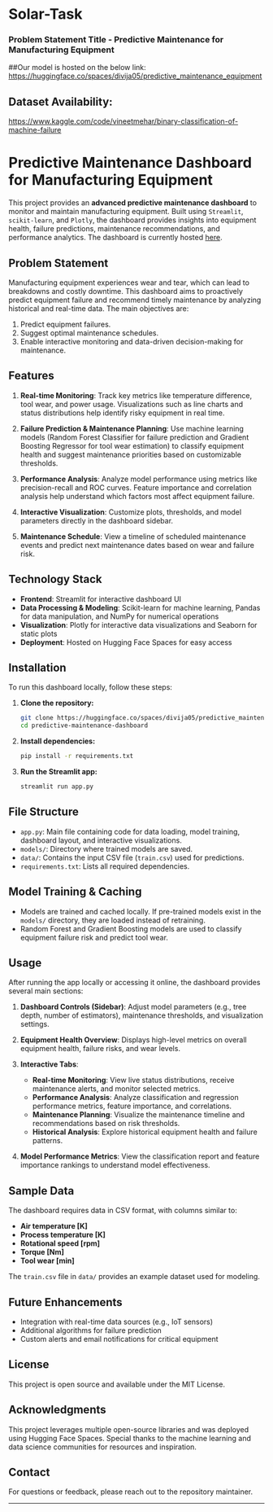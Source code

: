 # Solar-Task
### Problem Statement Title - Predictive Maintenance for Manufacturing Equipment
##Our model is hosted on the below link: 
https://huggingface.co/spaces/divija05/predictive_maintenance_equipment

## Dataset Availability:
https://www.kaggle.com/code/vineetmehar/binary-classification-of-machine-failure





# Predictive Maintenance Dashboard for Manufacturing Equipment

This project provides an **advanced predictive maintenance dashboard** to monitor and maintain manufacturing equipment. Built using `Streamlit`, `scikit-learn`, and `Plotly`, the dashboard provides insights into equipment health, failure predictions, maintenance recommendations, and performance analytics. The dashboard is currently hosted [here](https://huggingface.co/spaces/divija05/predictive_maintenance_equipment).

## Problem Statement

Manufacturing equipment experiences wear and tear, which can lead to breakdowns and costly downtime. This dashboard aims to proactively predict equipment failure and recommend timely maintenance by analyzing historical and real-time data. The main objectives are:
1. Predict equipment failures.
2. Suggest optimal maintenance schedules.
3. Enable interactive monitoring and data-driven decision-making for maintenance.

## Features

1. **Real-time Monitoring**: Track key metrics like temperature difference, tool wear, and power usage. Visualizations such as line charts and status distributions help identify risky equipment in real time.

2. **Failure Prediction & Maintenance Planning**: Use machine learning models (Random Forest Classifier for failure prediction and Gradient Boosting Regressor for tool wear estimation) to classify equipment health and suggest maintenance priorities based on customizable thresholds.

3. **Performance Analysis**: Analyze model performance using metrics like precision-recall and ROC curves. Feature importance and correlation analysis help understand which factors most affect equipment failure.

4. **Interactive Visualization**: Customize plots, thresholds, and model parameters directly in the dashboard sidebar.

5. **Maintenance Schedule**: View a timeline of scheduled maintenance events and predict next maintenance dates based on wear and failure risk.

## Technology Stack

- **Frontend**: Streamlit for interactive dashboard UI
- **Data Processing & Modeling**: Scikit-learn for machine learning, Pandas for data manipulation, and NumPy for numerical operations
- **Visualization**: Plotly for interactive data visualizations and Seaborn for static plots
- **Deployment**: Hosted on Hugging Face Spaces for easy access

## Installation

To run this dashboard locally, follow these steps:

1. **Clone the repository:**
   ```bash
   git clone https://huggingface.co/spaces/divija05/predictive_maintenance_equipment
   cd predictive-maintenance-dashboard
   ```

2. **Install dependencies:**
   ```bash
   pip install -r requirements.txt
   ```

3. **Run the Streamlit app:**
   ```bash
   streamlit run app.py
   ```

## File Structure

- `app.py`: Main file containing code for data loading, model training, dashboard layout, and interactive visualizations.
- `models/`: Directory where trained models are saved.
- `data/`: Contains the input CSV file (`train.csv`) used for predictions.
- `requirements.txt`: Lists all required dependencies.
  
## Model Training & Caching

- Models are trained and cached locally. If pre-trained models exist in the `models/` directory, they are loaded instead of retraining. 
- Random Forest and Gradient Boosting models are used to classify equipment failure risk and predict tool wear.

## Usage

After running the app locally or accessing it online, the dashboard provides several main sections:

1. **Dashboard Controls (Sidebar)**: Adjust model parameters (e.g., tree depth, number of estimators), maintenance thresholds, and visualization settings.

2. **Equipment Health Overview**: Displays high-level metrics on overall equipment health, failure risks, and wear levels.

3. **Interactive Tabs**:
   - **Real-time Monitoring**: View live status distributions, receive maintenance alerts, and monitor selected metrics.
   - **Performance Analysis**: Analyze classification and regression performance metrics, feature importance, and correlations.
   - **Maintenance Planning**: Visualize the maintenance timeline and recommendations based on risk thresholds.
   - **Historical Analysis**: Explore historical equipment health and failure patterns.

4. **Model Performance Metrics**: View the classification report and feature importance rankings to understand model effectiveness.

## Sample Data

The dashboard requires data in CSV format, with columns similar to:
- **Air temperature [K]**
- **Process temperature [K]**
- **Rotational speed [rpm]**
- **Torque [Nm]**
- **Tool wear [min]**

The `train.csv` file in `data/` provides an example dataset used for modeling.

## Future Enhancements

- Integration with real-time data sources (e.g., IoT sensors)
- Additional algorithms for failure prediction
- Custom alerts and email notifications for critical equipment

## License

This project is open source and available under the MIT License.

## Acknowledgments

This project leverages multiple open-source libraries and was deployed using Hugging Face Spaces. Special thanks to the machine learning and data science communities for resources and inspiration.

## Contact

For questions or feedback, please reach out to the repository maintainer.

---



